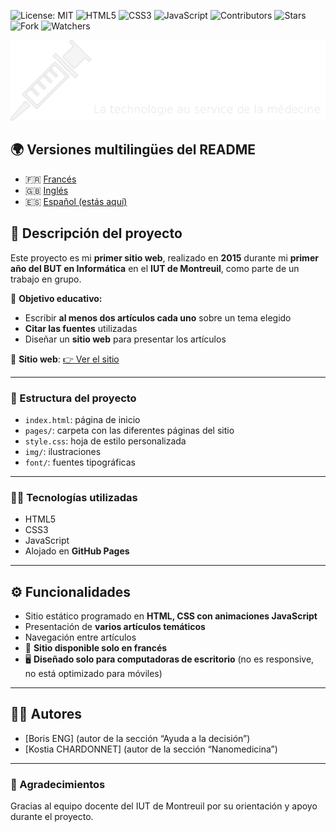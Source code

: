 ![License: MIT](https://img.shields.io/badge/Licence-MIT-green)
![HTML5](https://img.shields.io/badge/HTML5-E34F26?logo=html5&logoColor=white)
![CSS3](https://img.shields.io/badge/CSS3-1572B6?logo=css3&logoColor=white)
![JavaScript](https://img.shields.io/badge/JavaScript-yellow?logo=javascript)
![Contributors](https://img.shields.io/badge/contributor-3-orange)
![Stars](https://img.shields.io/github/stars/Fab16BSB/KerMTech?color=orange)
![Fork](https://img.shields.io/github/forks/Fab16BSB/KerMTech?color=orange)
![Watchers](https://img.shields.io/github/watchers/Fab16BSB/KerMTech?color=orange)

<img src="images/logo.png" alt="Logo" width="1000"/>

## 🌍 Versiones multilingües del README

- 🇫🇷 [Francés](./README.fr.md)
- 🇬🇧 [Inglés](./README.md)
- 🇪🇸 [Español (estás aquí)](#)

## 📘 Descripción del proyecto

Este proyecto es mi **primer sitio web**, realizado en **2015** durante mi **primer año del BUT en Informática** en el **IUT de Montreuil**, como parte de un trabajo en grupo.

🎯 **Objetivo educativo:**
- Escribir **al menos dos artículos cada uno** sobre un tema elegido
- **Citar las fuentes** utilizadas
- Diseñar un **sitio web** para presentar los artículos

🔗 **Sitio web**: [👉 Ver el sitio](https://fab16bsb.github.io/KerMTech/)

---

### 📁 Estructura del proyecto

- `index.html`: página de inicio
- `pages/`: carpeta con las diferentes páginas del sitio
- `style.css`: hoja de estilo personalizada
- `img/`: ilustraciones
- `font/`: fuentes tipográficas

---

### 🧑‍💻 Tecnologías utilizadas

- HTML5  
- CSS3  
- JavaScript  
- Alojado en **GitHub Pages**

---

## ⚙️ Funcionalidades

- Sitio estático programado en **HTML, CSS con animaciones JavaScript**
- Presentación de **varios artículos temáticos**
- Navegación entre artículos
- 📌 **Sitio disponible solo en francés**
- 🖥️ **Diseñado solo para computadoras de escritorio** (no es responsive, no está optimizado para móviles)

---

## 🧑‍💻 Autores

- [Boris ENG] (autor de la sección “Ayuda a la decisión”)
- [Kostia CHARDONNET] (autor de la sección “Nanomedicina”)

---

### 🙌 Agradecimientos

Gracias al equipo docente del IUT de Montreuil por su orientación y apoyo durante el proyecto.
